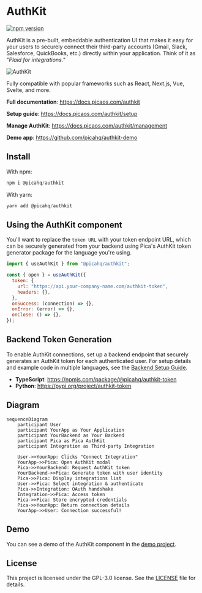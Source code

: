 # AuthKit

[![npm version](https://img.shields.io/npm/v/%40picahq%2Fauthkit)](https://npmjs.com/package/@picahq/authkit)

AuthKit is a pre-built, embeddable authentication UI that makes it easy for your users to securely connect their third-party accounts (Gmail, Slack, Salesforce, QuickBooks, etc.) directly within your application. Think of it as *"Plaid for integrations."*

![AuthKit](https://assets.picaos.com/github/authkit-demo.png)

Fully compatible with popular frameworks such as React, Next.js, Vue, Svelte, and more.

**Full documentation**: https://docs.picaos.com/authkit

**Setup guide**: https://docs.picaos.com/authkit/setup

**Manage AuthKit**: https://docs.picaos.com/authkit/management

**Demo app**: https://github.com/picahq/authkit-demo

## Install

With npm:

```jsx
npm i @picahq/authkit
```

With yarn:

```jsx
yarn add @picahq/authkit
```

## Using the AuthKit component

You'll want to replace the `token URL` with your token endpoint URL, which can be securely generated from your backend using Pica's AuthKit token generator package for the language you're using.

```jsx
import { useAuthKit } from "@picahq/authkit";

const { open } = useAuthKit({
  token: {
    url: "https://api.your-company-name.com/authkit-token",
    headers: {},
  },
  onSuccess: (connection) => {},
  onError: (error) => {},
  onClose: () => {},
});
```

## Backend Token Generation

To enable AuthKit connections, set up a backend endpoint that securely generates an AuthKit token for each authenticated user. For setup details and example code in multiple languages, see the [Backend Setup Guide](https://docs.picaos.com/authkit/setup#backend-setup).

- **TypeScript**: https://npmjs.com/package/@picahq/authkit-token
- **Python**: https://pypi.org/project/authkit-token

## Diagram

```mermaid
sequenceDiagram
    participant User
    participant YourApp as Your Application
    participant YourBackend as Your Backend
    participant Pica as Pica AuthKit
    participant Integration as Third-party Integration

    User->>YourApp: Clicks "Connect Integration"
    YourApp->>Pica: Open AuthKit modal
    Pica->>YourBackend: Request AuthKit token
    YourBackend->>Pica: Generate token with user identity
    Pica->>Pica: Display integrations list
    User->>Pica: Select integration & authenticate
    Pica->>Integration: OAuth handshake
    Integration->>Pica: Access token
    Pica->>Pica: Store encrypted credentials
    Pica->>YourApp: Return connection details
    YourApp->>User: Connection successful!
```

## Demo

You can see a demo of the AuthKit component in the [demo project](https://github.com/picahq/authkit-demo).

## License

This project is licensed under the GPL-3.0 license. See the [LICENSE](LICENSE) file for details.
